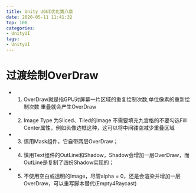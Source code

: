 ```yaml
---
title: Unity UGUI优化第八章
date: 2020-05-11 11:41:32
top: 108
categories:
- UnityUI
tags:
- UnityUI
---
```


# 过渡绘制OverDraw

* 1. OverDraw就是指GPU对屏幕一片区域的重复绘制次数,单位像素的重新绘制次数
    重叠就会产生OverDraw
     
* 2. Image Type 为Sliced、Tiled的Image 不需要填充九宫格的不要勾选Fill Center属性，例如头像边框这种，这可以将中间镂空减少重叠区域
    
* 3. 慎用Mask组件，它自带两层OverDraw；

* 4. 慎用Text组件的OutLine和Shadow，Shadow会增加一层OverDraw，而OutLine是复制了四份Shadow实现的；
    
* 5. 不使用空白或透明的Image，尽管alpha = 0，还是会渲染并增加一层OverDraw，可以重写脚本替代(Empty4Raycast)

